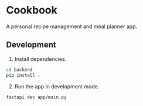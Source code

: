 # Cookbook

A personal recipe management and meal planner app.

## Development

1. Install dependencies.

```bash
cd backend
pip install .
```

2. Run the app in development mode.

```bash
fastapi dev app/main.py
```
